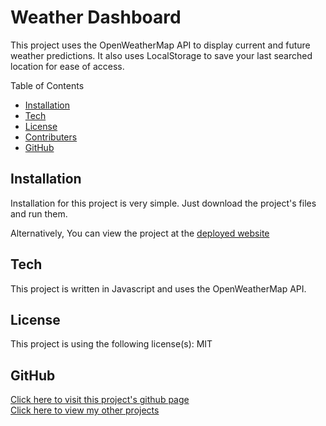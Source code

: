 # Weather Dashboard

This project uses the OpenWeatherMap API to display current and future weather predictions. It also uses LocalStorage to save your last searched location for ease of access.
        
Table of Contents
* [Installation](#Installation)
* [Tech](#Tech)
* [License](#License)
* [Contributers](#Contributers)
* [GitHub](#Github)
        
## Installation
Installation for this project is very simple. Just download the project's files and run them.
 
Alternatively, You can view the project at the [deployed website](https://undeadmatrix.github.io/WeatherDashboard/)
 
## Tech
This project is written in Javascript and uses the OpenWeatherMap API.

## License
This project is using the following license(s): MIT
        
## GitHub
[Click here to visit this project's github page](https://github.com/Undeadmatrix/WeatherDashboard) <br/>
[Click here to view my other projects](https://github.com/Undeadmatrix/)

